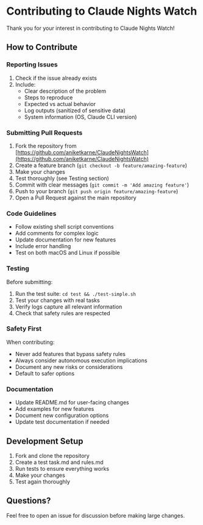 # Contributing to Claude Nights Watch

Thank you for your interest in contributing to Claude Nights Watch!

## How to Contribute

### Reporting Issues

1. Check if the issue already exists
2. Include:
   - Clear description of the problem
   - Steps to reproduce
   - Expected vs actual behavior
   - Log outputs (sanitized of sensitive data)
   - System information (OS, Claude CLI version)

### Submitting Pull Requests

1. Fork the repository from [https://github.com/aniketkarne/ClaudeNightsWatch](https://github.com/aniketkarne/ClaudeNightsWatch)
2. Create a feature branch (`git checkout -b feature/amazing-feature`)
3. Make your changes
4. Test thoroughly (see Testing section)
5. Commit with clear messages (`git commit -m 'Add amazing feature'`)
6. Push to your branch (`git push origin feature/amazing-feature`)
7. Open a Pull Request against the main repository

### Code Guidelines

- Follow existing shell script conventions
- Add comments for complex logic
- Update documentation for new features
- Include error handling
- Test on both macOS and Linux if possible

### Testing

Before submitting:
1. Run the test suite: `cd test && ./test-simple.sh`
2. Test your changes with real tasks
3. Verify logs capture all relevant information
4. Check that safety rules are respected

### Safety First

When contributing:
- Never add features that bypass safety rules
- Always consider autonomous execution implications
- Document any new risks or considerations
- Default to safer options

### Documentation

- Update README.md for user-facing changes
- Add examples for new features
- Document new configuration options
- Update test documentation if needed

## Development Setup

1. Fork and clone the repository
2. Create a test task.md and rules.md
3. Run tests to ensure everything works
4. Make your changes
5. Test again thoroughly

## Questions?

Feel free to open an issue for discussion before making large changes.
